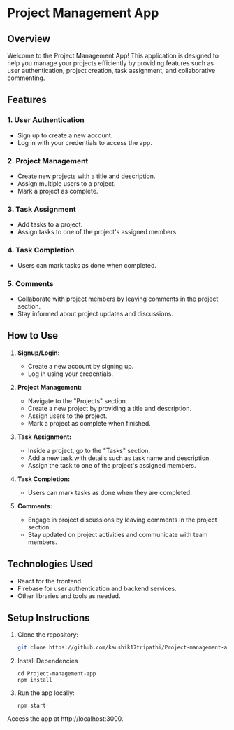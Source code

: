 # Project Management App

## Overview

Welcome to the Project Management App! This application is designed to help you manage your projects efficiently by providing features such as user authentication, project creation, task assignment, and collaborative commenting.

## Features

### 1. **User Authentication**

- Sign up to create a new account.
- Log in with your credentials to access the app.

### 2. **Project Management**

- Create new projects with a title and description.
- Assign multiple users to a project.
- Mark a project as complete.

### 3. **Task Assignment**

- Add tasks to a project.
- Assign tasks to one of the project's assigned members.

### 4. **Task Completion**

- Users can mark tasks as done when completed.

### 5. **Comments**

- Collaborate with project members by leaving comments in the project section.
- Stay informed about project updates and discussions.

## How to Use

1. **Signup/Login:**
   - Create a new account by signing up.
   - Log in using your credentials.

2. **Project Management:**
   - Navigate to the "Projects" section.
   - Create a new project by providing a title and description.
   - Assign users to the project.
   - Mark a project as complete when finished.

3. **Task Assignment:**
   - Inside a project, go to the "Tasks" section.
   - Add a new task with details such as task name and description.
   - Assign the task to one of the project's assigned members.

4. **Task Completion:**
   - Users can mark tasks as done when they are completed.

5. **Comments:**
   - Engage in project discussions by leaving comments in the project section.
   - Stay updated on project activities and communicate with team members.

## Technologies Used

- React for the frontend.
- Firebase for user authentication and backend services.
- Other libraries and tools as needed.

## Setup Instructions

1. Clone the repository:

   ```bash
   git clone https://github.com/kaushik17tripathi/Project-management-app.git

2. Install Dependencies
 
   ```
   cd Project-management-app
   npm install

3. Run the app locally:
   ```
   npm start

Access the app at http://localhost:3000.   


   
